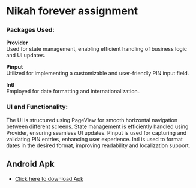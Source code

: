 # Nikah forever assignment
### Packages Used:
**Provider** <br>
Used for state management, enabling efficient handling of business logic and UI updates.

**Pinput** <br>
Utilized for implementing a customizable and user-friendly PIN input field.

**Intl** <br>
Employed for date formatting and internationalization..
### UI and Functionality:
The UI is structured using PageView for smooth horizontal navigation between different screens.
State management is efficiently handled using Provider, ensuring seamless UI updates.
Pinput is used for capturing and validating PIN entries, enhancing user experience.
Intl is used to format dates in the desired format, improving readability and localization support.

## Android Apk
- [Click here to download Apk](https://i.diawi.com/EvEKWA)

